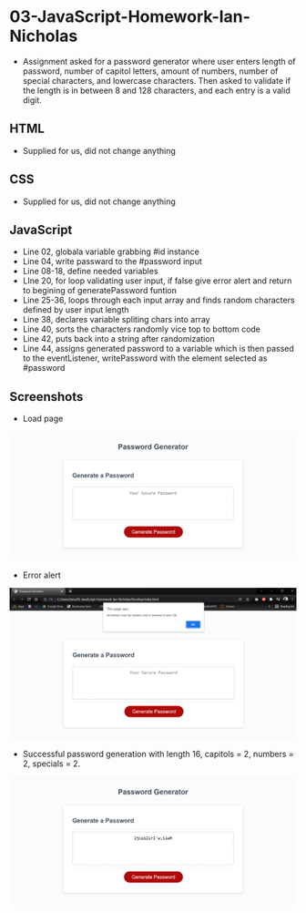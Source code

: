 # 03-JavaScript-Homework-Ian-Nicholas

* Assignment asked for a password generator where user enters length of password, number of capitol letters, amount of numbers, number of special characters, and lowercase characters. Then asked to validate if the length is in between 8 and 128 characters, and each entry is a valid digit.

## HTML

* Supplied for us, did not change anything

## CSS

* Supplied for us, did not change anything

## JavaScript

* Line 02, globala variable grabbing #id instance
* Line 04, write passward to the #password input
* Line 08-18, define needed variables
* LIne 20, for loop validating user input, if false give error alert and return to begining of generatePassword funtion
* Line 25-36, loops through each input array and finds random characters defined by user input length
* Line 38, declares variable spliting chars into array
* Line 40, sorts the characters randomly vice top to bottom code
* Line 42, puts back into a string after randomization
* Line 44, assigns generated password to a variable which is then passed to the eventListener, writePassword with the element selected as #password

## Screenshots

* Load page

![Initial page load.](./Assets/loadscreenshot.png)

* Error alert 

![Error screen if not all requirments are met.](./Assets/errorscreen.PNG)

* Successful password generation with length 16, capitols = 2, numbers = 2, specials = 2.

![Password generated meeting all requirements.](./Assets/successful.png)
